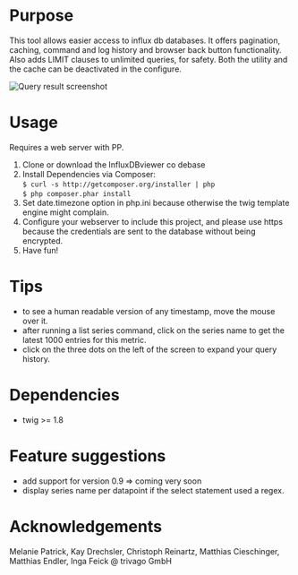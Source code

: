 # Purpose

This tool allows easier access to influx db databases. It offers pagination, caching, command and log history and browser back button functionality. Also adds LIMIT clauses to unlimited queries, for safety. Both the utility and the cache can be deactivated in the configure.

![Query result screenshot](documentation/screenshot1.png)

# Usage

Requires a web server with PP.

1. Clone or download the InfluxDBviewer co debase
2. Install Dependencies via Composer:  
    `$ curl -s http://getcomposer.org/installer | php`  
    `$ php composer.phar install`
3. Set date.timezone option in php.ini because otherwise the twig template engine might complain.
4. Configure your webserver to include this project, and please use https because the credentials are sent to the database without being encrypted.
5. Have fun!

# Tips
* to see a human readable version of any timestamp, move the mouse over it.
* after running a list series command, click on the series name to get the latest 1000 entries for this metric.
* click on the three dots on the left of the screen to expand your query history.

# Dependencies

* twig >= 1.8

# Feature suggestions
* add support for version 0.9 => coming very soon
* display series name per datapoint if the select statement used a regex.

# Acknowledgements

Melanie Patrick, Kay Drechsler, Christoph Reinartz, Matthias Cieschinger, Matthias Endler, Inga Feick @ trivago GmbH

